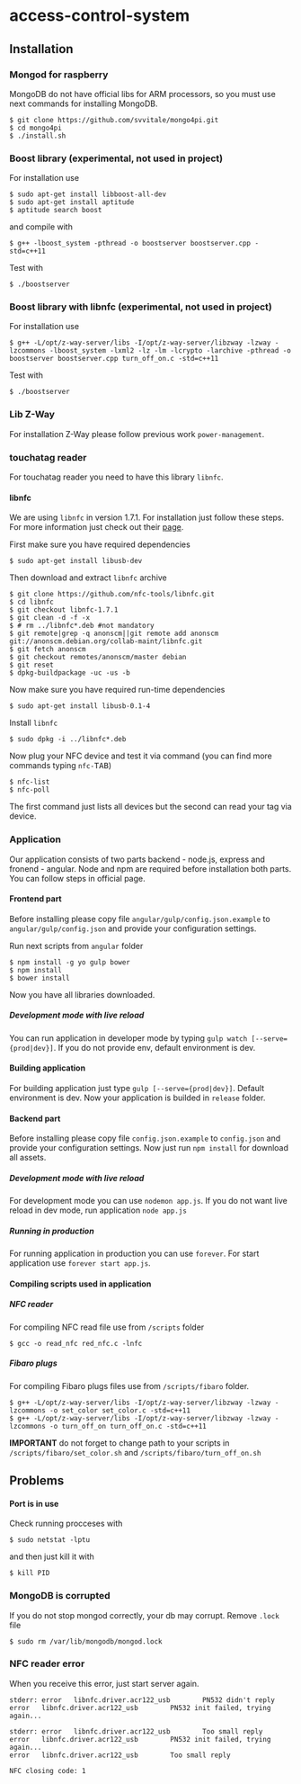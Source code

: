 # access-control-system

## Installation
### Mongod for raspberry
MongoDB do not have official libs for ARM processors, so you must use next commands for installing MongoDB.
```{r, engine='bash', count_lines}
$ git clone https://github.com/svvitale/mongo4pi.git
$ cd mongo4pi
$ ./install.sh
```

### Boost library (experimental, not used in project)
For installation use
```{r, engine='bash', count_lines}
$ sudo apt-get install libboost-all-dev
$ sudo apt-get install aptitude
$ aptitude search boost
```
and compile with
```{r, engine='bash', count_lines}
$ g++ -lboost_system -pthread -o boostserver boostserver.cpp -std=c++11
```
Test with
```{r, engine='bash', count_lines}
$ ./boostserver
```

### Boost library with libnfc (experimental, not used in project)
For installation use
```{r, engine='bash', count_lines}
$ g++ -L/opt/z-way-server/libs -I/opt/z-way-server/libzway -lzway -lzcommons -lboost_system -lxml2 -lz -lm -lcrypto -larchive -pthread -o boostserver boostserver.cpp turn_off_on.c -std=c++11
```
Test with
```{r, engine='bash', count_lines}
$ ./boostserver
```


### Lib Z-Way
For installation Z-Way please follow previous work `power-management`.

### touchatag reader
For touchatag reader you need to have this library `libnfc`.
#### libnfc
We are using `libnfc` in version 1.7.1. For installation just follow these steps. For more information just check out their [page](http://nfc-tools.org/).

First make sure you have required dependencies
```{r, engine='bash', count_lines}
$ sudo apt-get install libusb-dev
```

Then download and extract `libnfc` archive
```{r, engine='bash', count_lines}
$ git clone https://github.com/nfc-tools/libnfc.git
$ cd libnfc
$ git checkout libnfc-1.7.1
$ git clean -d -f -x
$ # rm ../libnfc*.deb #not mandatory
$ git remote|grep -q anonscm||git remote add anonscm git://anonscm.debian.org/collab-maint/libnfc.git
$ git fetch anonscm
$ git checkout remotes/anonscm/master debian
$ git reset
$ dpkg-buildpackage -uc -us -b
```

Now make sure you have required run-time dependencies
```{r, engine='bash', count_lines}
$ sudo apt-get install libusb-0.1-4
```

Install `libnfc`
```{r, engine='bash', count_lines}
$ sudo dpkg -i ../libnfc*.deb
```

Now plug your NFC device and test it via command (you can find more commands typing `nfc-`<kbd>TAB</kbd>)
```{r, engine='bash', count_lines}
$ nfc-list
$ nfc-poll
```
The first command just lists all devices but the second can read your tag via device.


### Application
Our application consists of two parts backend - node.js, express and fronend - angular. Node and npm are required before installation both parts. You can follow steps in official page.

#### Frontend part
Before installing please copy file `angular/gulp/config.json.example` to `angular/gulp/config.json` and provide your configuration settings.

Run next scripts from `angular` folder
```{r, engine='bash', count_lines}
$ npm install -g yo gulp bower
$ npm install
$ bower install
```
Now you have all libraries downloaded.

##### Development mode with live reload
You can run application in developer mode by typing `gulp watch [--serve={prod|dev}]`. If you do not provide env, default environment is dev.

#### Building application
For building application just type `gulp [--serve={prod|dev}]`. Default environment is dev. Now your application is builded in `release` folder.

#### Backend part
Before installing please copy file `config.json.example` to `config.json` and provide your configuration settings. Now just run `npm install` for download all assets.

##### Development mode with live reload
For development mode you can use `nodemon app.js`. If you do not want live reload in dev mode, run application `node app.js`

##### Running in production
For running application in production you can use `forever`. For start application use `forever start app.js`.

#### Compiling scripts used in application
##### NFC reader
For compiling NFC read file use from `/scripts` folder
```{r, engine='bash', count_lines}
$ gcc -o read_nfc red_nfc.c -lnfc
```

##### Fibaro plugs
For compiling Fibaro plugs files use from `/scripts/fibaro` folder.
```{r, engine='bash', count_lines}
$ g++ -L/opt/z-way-server/libs -I/opt/z-way-server/libzway -lzway -lzcommons -o set_color set_color.c -std=c++11
$ g++ -L/opt/z-way-server/libs -I/opt/z-way-server/libzway -lzway -lzcommons -o turn_off_on turn_off_on.c -std=c++11
```
**IMPORTANT** do not forget to change path to your scripts in `/scripts/fibaro/set_color.sh` and `/scripts/fibaro/turn_off_on.sh`


## Problems
#### Port is in use
Check running procceses with
```{r, engine='bash', count_lines}
$ sudo netstat -lptu
```
and then just kill it with
```{r, engine='bash', count_lines}
$ kill PID
```

### MongoDB is corrupted
If you do not stop mongod correctly, your db may corrupt. Remove `.lock` file
```{r, engine='bash', count_lines}
$ sudo rm /var/lib/mongodb/mongod.lock
```

### NFC reader error
When you receive this error, just start server again.
```{r, engine='bash', count_lines}
stderr: error   libnfc.driver.acr122_usb        PN532 didn't reply
error   libnfc.driver.acr122_usb        PN532 init failed, trying again...

stderr: error   libnfc.driver.acr122_usb        Too small reply
error   libnfc.driver.acr122_usb        PN532 init failed, trying again...
error   libnfc.driver.acr122_usb        Too small reply

NFC closing code: 1
```
